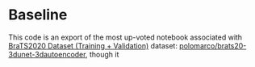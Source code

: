 # Baseline

This code is an export of the most up-voted notebook associated with
[BraTS2020 Dataset (Training + Validation)][2] dataset:
[polomarco/brats20-3dunet-3dautoencoder][1], though it

[1]: https://www.kaggle.com/code/polomarco/brats20-3dunet-3dautoencoder
[2]: https://www.kaggle.com/datasets/awsaf49/brats20-dataset-training-validation
